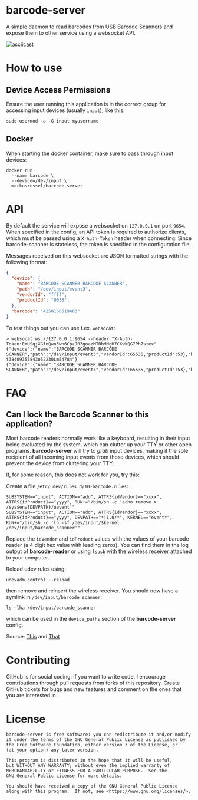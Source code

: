 # barcode-server

A simple daemon to read barcodes from USB Barcode Scanners
and expose them to other service using a websocket API.

[![asciicast](https://asciinema.org/a/366004.svg)](https://asciinema.org/a/366004)

# How to use

## Device Access Permissions

Ensure the user running this application is in the correct group for accessing
input devices (usually `input`), like this:
```
sudo usermod -a -G input myusername
```

## Docker

When starting the docker container, make sure to pass through input devices:
```
docker run
  --name barcode \
  --device=/dev/input \
  markusressel/barcode-server
```

# API

By default the service will expose a websocket on `127.0.0.1` on port `9654`.
When specified in the config, an API token is required to authorize clients, which must be passed using a `X-Auth-Token` header when connecting.
Since barcode-scanner is stateless, the token is specified in the configuration file.

Messages received on this websocket are JSON formatted strings with the following format:
```json
{
  "device": {
    "name": "BARCODE SCANNER BARCODE SCANNER",
    "path": "/dev/input/event3",
    "vendorId": "ffff",
    "productId": "0035",
  },
  "barcode": "4250168519463"
}
```

To test things out you can use f.ex. `websocat`:

```
> websocat ws://127.0.0.1:9654 --header "X-Auth-Token:EmUSqjXGfnQwn5wn6CpzJRZgoazMTRbMNgH7CXwkQG7Ph7stex"
{"device":{"name":"BARCODE SCANNER BARCODE SCANNER","path":"/dev/input/event3","vendorId":65535,"productId":53},"barcode":"D-t38409355843o52230Lm54784"}
{"device":{"name":"BARCODE SCANNER BARCODE SCANNER","path":"/dev/input/event3","vendorId":65535,"productId":53},"barcode":"4250168519463"}
```

# FAQ

## Can I lock the Barcode Scanner to this application?

Most barcode readers normally work like a keyboard, resulting in their input being evaluated by
the system, which can clutter up your TTY or other open programs.
**barcode-server** will try to _grab_ input devices, making it the sole recipient of all
incoming input events from those devices, which should prevent the device from cluttering
your TTY.

If, for some reason, this does not work for you, try this:

Create a file `/etc/udev/rules.d/10-barcode.rules`:
```
SUBSYSTEM=="input", ACTION=="add", ATTRS{idVendor}=="xxxx", ATTRS{idProduct}=="yyyy", RUN+="/bin/sh -c 'echo remove > /sys$env{DEVPATH}/uevent'"
SUBSYSTEM=="input", ACTION=="add", ATTRS{idVendor}=="xxxx", ATTRS{idProduct}=="yyyy", DEVPATH=="*:1.0/*", KERNEL=="event*", RUN+="/bin/sh -c 'ln -sf /dev/input/$kernel /dev/input/barcode_scanner'"
```
Replace the `idVendor` and `idProduct` values with the values of your barcode reader (a 4 digit hex value with leading zeros).
You can find them in the log output of **barcode-reader** or using `lsusb` with the wireless receiver attached to your computer.

Reload udev rules using:
```
udevadm control --reload
```
then remove and reinsert the wireless receiver.
You should now have a symlink in `/dev/input/barcode_scanner`:
```
ls -lha /dev/input/barcode_scanner
```
which can be used in the `device_paths` section of the **barcode-server** config.

Source: [This](https://serverfault.com/questions/385260/bind-usb-keyboard-exclusively-to-specific-application/976557#976557)
and [That](https://stackoverflow.com/questions/63478999/how-to-make-linux-ignore-a-keyboard-while-keeping-it-available-for-my-program-to/63531743#63531743)

# Contributing

GitHub is for social coding: if you want to write code, I encourage contributions
through pull requests from forks of this repository. Create GitHub tickets for
bugs and new features and comment on the ones that you are interested in.

# License

```text
barcode-server is free software: you can redistribute it and/or modify
it under the terms of the GNU General Public License as published by
the Free Software Foundation, either version 3 of the License, or
(at your option) any later version.

This program is distributed in the hope that it will be useful,
but WITHOUT ANY WARRANTY; without even the implied warranty of
MERCHANTABILITY or FITNESS FOR A PARTICULAR PURPOSE.  See the
GNU General Public License for more details.

You should have received a copy of the GNU General Public License
along with this program.  If not, see <https://www.gnu.org/licenses/>.
```
